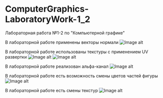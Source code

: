 # ComputerGraphics-LaboratoryWork-1_2
Лабораторная работа №1-2 по "Компьютерной графике"

В лабораторной работе применены векторы нормали
![Image alt](https://github.com/QueTuePlay/ComputerGraphics-LaboratoryWork-1_2/raw/main/ScreenShots/screen1.png)

В лабораторной работе использованы текстуры с применением UV развертки
![Image alt](https://github.com/QueTuePlay/ComputerGraphics-LaboratoryWork-1_2/raw/main/ScreenShots/screen2.png)
![Image alt](https://github.com/QueTuePlay/ComputerGraphics-LaboratoryWork-1_2/raw/main/ScreenShots/screen6.bmp)

В лабораторной работе реализован альфа-канал
![Image alt](https://github.com/QueTuePlay/ComputerGraphics-LaboratoryWork-1_2/raw/main/ScreenShots/screen3.png)

В лабораторной работе есть возможность смены цветов частей фигуры
![Image alt](https://github.com/QueTuePlay/ComputerGraphics-LaboratoryWork-1_2/raw/main/ScreenShots/screen4.png)

В лабораторной работе есть смены текстур
![Image alt](https://github.com/QueTuePlay/ComputerGraphics-LaboratoryWork-1_2/raw/main/ScreenShots/screen5.png)
